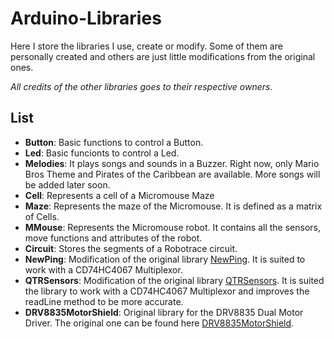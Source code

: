 # Arduino-Libraries
Here I store the libraries I use, create or modify.
Some of them are personally created and others are just little modifications from the original ones.

_All credits of the other libraries goes to their respective owners._

## List
* **Button**: Basic functions to control a Button.
* **Led**: Basic funcionts to control a Led.
* **Melodies**: It plays songs and sounds in a Buzzer. Right now, only Mario Bros Theme and Pirates of the Caribbean are available. More songs will be added later soon.
* **Cell**: Represents a cell of a Micromouse Maze
* **Maze**: Represents the maze of the Micromouse. It is defined as a matrix of Cells.
* **MMouse**: Represents the Micromouse robot. It contains all the sensors, move functions and attributes of the robot.
* **Circuit**: Stores the segments of a Robotrace circuit.
* **NewPing**: Modification of the original library [NewPing](https://playground.arduino.cc/Code/NewPing/). It is suited to work with a CD74HC4067 Multiplexor.
* **QTRSensors**: Modification of the original library [QTRSensors](https://www.pololu.com/docs/0J19). It is suited the library to work with a CD74HC4067 Multiplexor and improves the readLine method to be more accurate.
* **DRV8835MotorShield**: Original library for the DRV8835 Dual Motor Driver. The original one can be found here [DRV8835MotorShield](https://github.com/pololu/drv8835-motor-shield).


